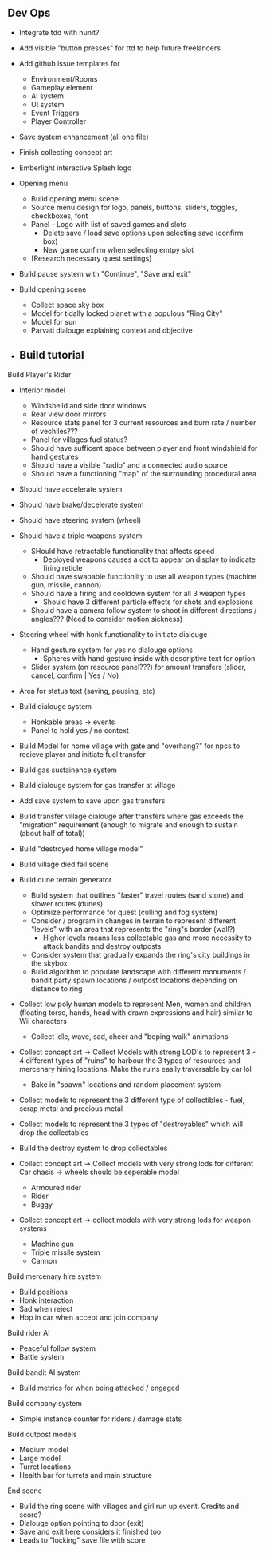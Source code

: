Dev Ops
---
- Integrate tdd with nunit?
- Add visible "button presses" for ttd to help future freelancers
- Add github issue templates for 
  - Environment/Rooms
  - Gameplay element
  - AI system
  - UI system
  - Event Triggers
  - Player Controller
- Save system enhancement (all one file)
- Finish collecting concept art


- Emberlight interactive Splash logo
- Opening menu
  - Build opening menu scene
  - Source menu design for logo, panels, buttons, sliders, toggles, checkboxes, font
  - Panel - Logo with list of saved games and slots
    - Delete save / load save options upon selecting save (confirm box)
    - New game confirm when selecting emtpy slot
  - [Research necessary quest settings]
- Build pause system with "Continue", "Save and exit"

- Build opening scene
  - Collect space sky box
  - Model for tidally locked planet with a populous "Ring City"
  - Model for sun
  - Parvati dialouge explaining context and objective

- Build tutorial
  - 

Build Player's Rider
  - Interior model
    - Windsheild and side door windows
    - Rear view door mirrors
    - Resource stats panel for 3 current resources and burn rate / number of vechiles???
    - Panel for villages fuel status?
    - Should have sufficent space between player and front windshield for hand gestures
    - Should have a visible "radio" and a connected audio source
    - Should have a functioning "map" of the surrounding procedural area
  - Should have accelerate system
  - Should have brake/decelerate system
  - Should have steering system (wheel)
  - Should have a triple weapons system
    - SHould have retractable functionality that affects speed
      - Deployed weapons causes a dot to appear on display to indicate firing reticle
    - Should have swapable functionlity to use all weapon types (machine gun, missile, cannon)
    - Should have a firing and cooldown system for all 3 weapon types
      - Should have 3 different particle effects for shots and explosions
    - Should have a camera follow system to shoot in different directions / angles??? (Need to consider motion sickness)
  - Steering wheel with honk functionality to initiate dialouge
    - Hand gesture system for yes no dialouge options
      - Spheres with hand gesture inside with descriptive text for option
    - Slider system (on resource panel???) for amount transfers (slider, cancel, confirm | Yes / No)
  - Area for status text (saving, pausing, etc)

- Build dialouge system
  - Honkable areas -> events
  - Panel to hold yes / no context

- Build Model for home village with gate and "overhang?" for npcs to recieve player and initiate fuel transfer
- Build gas sustainence system
- Build dialouge system for gas transfer at village
- Add save system to save upon gas transfers
- Build transfer village dialouge after transfers where gas exceeds the "migration" requirement (enough to migrate and enough to sustain (about half of total))
- Build "destroyed home village model"
- Build village died fail scene 

- Build dune terrain generator
  - Build system that outlines "faster" travel routes (sand stone) and slower routes (dunes)
  - Optimize performance for quest (culling and fog system)
  - Consider / program in changes in terrain to represent different "levels" with an area that represents the "ring"s border (wall?)
    - Higher levels means less collectable gas and more necessity to attack bandits and destroy outposts
  - Consider system that gradually expands the ring's city buildings in the skybox
  - Build algorithm to populate landscape with different monuments / bandit party spawn locations / outpost locations depending on distance to ring


- Collect low poly human models to represent Men, women and children (floating torso, hands, head with drawn expressions and hair) similar to Wii characters
    - Collect idle, wave, sad, cheer and "boping walk" animations

- Collect concept art -> Collect Models with strong LOD's to represent 3 - 4 different types of "ruins" to harbour the 3 types of resources and mercenary hiring locations. Make the ruins easily traversable by car lol
  - Bake in "spawn" locations and random placement system
- Collect models to represent the 3 different type of collectibles - fuel, scrap metal and precious metal
- Collect models to represent the 3 types of "destroyables" which will drop the collectables
- Build the destroy system to drop collectables

- Collect concept art -> Collect models with very strong lods for different Car chasis -> wheels should be seperable model
  - Armoured rider
  - Rider
  - Buggy

- Collect concept art -> collect models with very strong lods for weapon systems
  - Machine gun
  - Triple missile system
  - Cannon

Build mercenary hire system
  - Build positions
  - Honk interaction
  - Sad when reject
  - Hop in car when accept and join company

Build rider AI
  - Peaceful follow system
  - Battle system

Build bandit AI system
  - Build metrics for when being attacked / engaged

Build company system
  - Simple instance counter for riders / damage stats


Build outpost models
  - Medium model
  - Large model
  - Turret locations
  - Health bar for turrets and main structure

End scene
  - Build the ring scene with villages and girl run up event. Credits and score?
  - Dialouge option pointing to door (exit)
  - Save and exit here considers it finished too
  - Leads to "locking" save file with score